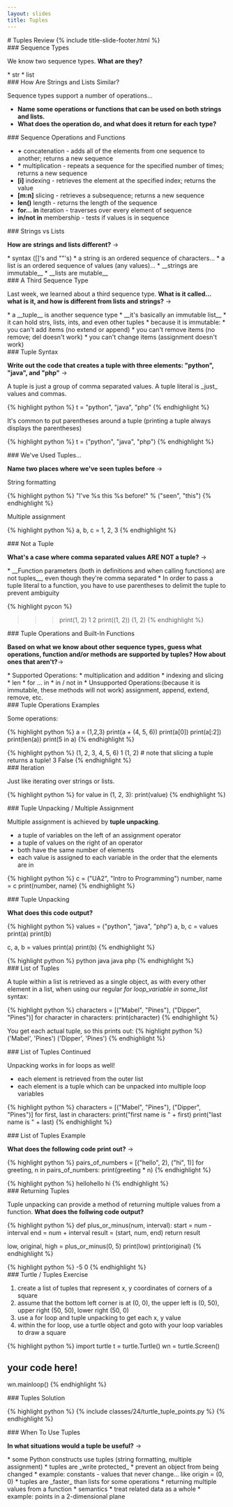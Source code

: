 ```yaml
---
layout: slides
title: Tuples 
---
```

<section markdown="block" class="title-slide">
# Tuples Review
{% include title-slide-footer.html %}
</section>

<section markdown="block">
### Sequence Types

We know two sequence types.  __What are they?__

<div class="incremental" markdown="block">
* str
* list
</div>
</section>

<section markdown="block">
### How Are Strings and Lists Similar?

Sequence types support a number of operations... 

* __Name some operations or functions that can be used on both strings and lists.__  
* __What does the operation do, and what does it return for each type?__

</section>

<section markdown="block">
### Sequence Operations and Functions

* __+__ concatenation - adds all of the elements from one sequence to another; returns a new sequence 
* __*__ multiplication - repeats a sequence for the specified number of times; returns a new sequence
* __[i]__ indexing - retrieves the element at the specified index; returns the value
* __[m:n]__ slicing - retrieves a subsequence; returns a new sequence
* __len()__ length - returns the length of the sequence
* __for... in__ iteration - traverses over every element of sequence
* __in/not in__ membership - tests if values is in sequence
</section>

<section markdown="block">
### Strings vs Lists

__How are strings and lists different?__ &rarr;


<div class="incremental" markdown="block">
* syntax ([]'s and ""'s)
* a string is an ordered sequence of characters... 
* a list is an ordered sequence of values (any values)... 
* __strings are immutable__
* __lists are mutable__
</div>
</section>

<section markdown="block">
### A Third Sequence Type

Last week, we learned about a third sequence type.  __What is it called... what is it, and how is different from lists and strings?__ &rarr;

<div class="incremental" markdown="block">
* a __tuple__ is another sequence type
* __it's basically an immutable list__
* it can hold strs, lists, ints, and even other tuples
* because it is immutable:
	* you can't add items (no extend or append)
	* you can't remove items (no remove; del doesn't work)
	* you can't change items (assignment doesn't work)
</div>

</section>

<section markdown="block">
### Tuple Syntax

__Write out the code that creates a tuple with three elements: "python", "java",  and "php"__ &rarr;

<div class="incremental" markdown="block">
A tuple is just a group of comma separated values.  A tuple literal is _just_ values and commas. 

{% highlight python %}
t = "python", "java", "php"
{% endhighlight %}

It's common to put parentheses around a tuple (printing a tuple always displays the parentheses)

{% highlight python %}
t = ("python", "java", "php")
{% endhighlight %}
</div>
</section>

<section markdown="block">
### We've Used Tuples...

__Name two places where we've seen tuples before__ &rarr;

<div class="incremental" markdown="block">

String formatting

{% highlight python %}
"I've %s this %s before!" % ("seen", "this")
{% endhighlight %}

Multiple assignment

{% highlight python %}
a, b, c = 1, 2, 3
{% endhighlight %}
</div>
</section>

<section markdown="block">
### Not a Tuple

__What's a case where comma separated values ARE NOT a tuple?__ &rarr;

<div class="incremental" markdown="block">
* __Function parameters (both in definitions and when calling functions) are not tuples__, even though they're comma separated 
* In order to pass a tuple literal to a function, you have to use parentheses to delimit the tuple to prevent ambiguity

{% highlight pycon %}
>>> print(1, 2)
1 2
>>> print((1, 2))
(1, 2)
{% endhighlight %}
</div>

</section>


<section markdown="block">
### Tuple Operations and Built-In Functions 

__Based on what we know about other sequence types, guess what operations, function and/or methods are supported by tuples?  How about ones that aren't?__&rarr;

<div class="incremental" markdown="block">
* Supported Operations:
	* multiplication and addition
	* indexing and slicing
	* len
	* for ... in
	* in / not in
* Unsupported Operations:(because it is immutable, these methods will not work) assignment, append, extend, remove, etc.
</div>
</section>

<section markdown="block">
### Tuple Operations Examples

Some operations:

{% highlight python %}
a = (1,2,3)
print(a + (4, 5, 6))
print(a[0])
print(a[:2])
print(len(a))
print(5 in a)
{% endhighlight %}


<div class="incremental" markdown="block">
{% highlight python %}
(1, 2, 3, 4, 5, 6)
1
(1, 2) # note that slicing a tuple returns a tuple!
3
False
{% endhighlight %}
</div>
</section>

<section markdown="block">
### Iteration

Just like iterating over strings or lists.

{% highlight python %}
for value in (1, 2, 3):
	print(value)
{% endhighlight %}
</section>

<section markdown="block">
### Tuple Unpacking / Multiple Assignment

Multiple assignment is achieved by __tuple unpacking__. 

* a tuple of variables on the left of an assignment operator
* a tuple of values on the right of an operator 
* both have the same number of elements 
* each value is assigned to each variable in the order that the elements are in

{% highlight python %}
c = ("UA2", "Intro to Programming")
number, name = c
print(number, name)
{% endhighlight %}
</section>

<section markdown="block">
### Tuple Unpacking 

__What does this code output?__

{% highlight python %}
values = ("python", "java", "php")
a, b, c = values
print(a)
print(b)

c, a, b = values
print(a)
print(b)
{% endhighlight %}

<div class="incremental" markdown="block">
{% highlight python %}
python
java
java
php
{% endhighlight %}
</div>
</section>

<section markdown="block">
### List of Tuples

A tuple within a list is retrieved as a single object, as with every other element in a list, when using our regular _for loop_variable in some_list_ syntax: 

{% highlight python %}
characters = [("Mabel", "Pines"), ("Dipper", "Pines")]
for character in characters:
	print(character)
{% endhighlight %}

You get each actual tuple, so this prints out:
{% highlight python %}
('Mabel', 'Pines')
('Dipper', 'Pines')
{% endhighlight %}
</section>

<section markdown="block">
### List of Tuples Continued

Unpacking works in for loops as well!  

* each element is retrieved from the outer list
* each element is a tuple which can be unpacked into multiple loop variables

{% highlight python %}
characters = [("Mabel", "Pines"), ("Dipper", "Pines")]
for first, last in characters:
	print("first name is " + first)
	print("last name is " + last)
{% endhighlight %}
</section>

<section markdown="block">
### List of Tuples Example 

__What does the following code print out?__ &rarr;

{% highlight python %}
pairs_of_numbers = [("hello", 2), ("hi", 1)]
for greeting, n in pairs_of_numbers:
	print(greeting * n)
{% endhighlight %}

<div class="incremental" markdown="block">
{% highlight python %}
hellohello
hi
{% endhighlight %}
</div>
</section>

<section markdown="block">
### Returning Tuples

Tuple unpacking can provide a method of returning multiple values from a function. __What does the follwing code output?__

{% highlight python %}
def plus_or_minus(num, interval):
	start = num - interval
	end = num + interval
	result = (start, num, end)
	return result

low, original, high = plus_or_minus(0, 5)
print(low)
print(original)
{% endhighlight %}

<div class="incremental" markdown="block">
{% highlight python %}
-5
0
{% endhighlight %}
</div>
</section>


<section markdown="block">
### Turtle / Tuples Exercise 

1. create a list of tuples that represent x, y coordinates of corners of a square
2. assume that the bottom left corner is at (0, 0), the upper left is (0, 50), upper right (50, 50), lower right (50, 0)
3. use a for loop and tuple unpacking to get each x, y value
4. within the for loop, use a turtle object and goto with your loop variables to draw a square

{% highlight python %}
import turtle
t = turtle.Turtle()
wn = turtle.Screen()
# your code here!
wn.mainloop()
{% endhighlight %}
</section>

<section markdown="block">
### Tuples Solution 

{% highlight python %}
{% include classes/24/turtle_tuple_points.py %}
{% endhighlight %}
</section>

<section markdown="block">
### When To Use Tuples

__In what situations would a tuple be useful?__ &rarr;

<div class="incremental" markdown="block">
* some Python constructs use tuples (string formatting, multiple assignment)
* tuples are _write protected_
	* prevent an object from being changed
	* example: constants - values that never change... like origin = (0, 0)
* tuples are _faster_ than lists for some operations
* returning multiple values from a function
* semantics  
	* treat related data as a whole
	* example: points in a 2-dimensional plane
</div>
</section>
